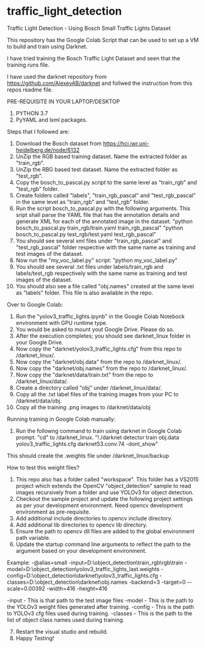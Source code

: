 # traffic_light_detection
Traffic Light Detection - Using Bosch Small Traffic Lights Dataset

This repository has the Google Colab Script that can be used to set up a VM to build and train using Darknet.

I have tried training the Bosch Traffic Light Dataset and seen that the training runs file.

I have used the darknet repository from https://github.com/AlexeyAB/darknet and follwed the instruction from this repos readme file.

PRE-REQUISITE IN YOUR LAPTOP/DESKTOP

1. PYTHON 3.7
2. PyYAML and lxml packages.

Steps that I followed are:

1. Download the Bosch dataset from https://hci.iwr.uni-heidelberg.de/node/6132
2. UnZip the RGB based training dataset. Name the extracted folder as "train_rgb".
3. UnZip the RBG based test dataset. Name the extracted folder as "test_rgb".
4. Copy the bosch_to_pascal.py script to the same level as "train_rgb" and "test_rgb" folder.
5. Create folders called "labels", "train_rgb_pascal" and "test_rgb_pascal" in the same level as "train_rgb" and "test_rgb" folder.
6. Run the script bosch_to_pascal.py with the following arguments. This sript shall parse the YAML file that has the annotation details and generate XML for each of the annotated image in the dataset.
"python bosch_to_pascal.py train_rgb/train.yaml train_rgb_pascal"
"python bosch_to_pascal.py test_rgb/test.yaml test_rgb_pascal"
7. You should see several xml files under "train_rgb_pascal" and "test_rgb_pascal" folder respective with the same name as training and test images of the dataset.
6. Now run the "my_voc_label.py" script:
"python my_voc_label.py"
7. You should see several .txt files under labels/train_rgb and labels/test_rgb respectively with the same name as training and test images of the dataset.
8. You should also see a file called "obj.names" created at the same level as "labels" folder. This file is also available in the repo.

Over to Google Colab:

1. Run the "yolov3_traffic_lights.ipynb" in the Google Colab Notebock environment with GPU runtime type.
2. You would be asked to mount yout Google Drive. Please do so.
3. After the execution completes; you should see darknet_linux folder in your Google Drive.
4. Now copy the "darknet/yolov3_traffic_lights.cfg" from this repo to <GOOGLE DRIVE>/darknet_linux/.
5. Now copy the "darknet/obj.data" from the repo to <GOOGLE DRIVE>/darknet_linux/.
6. Now copy the "darknet/obj.names" from the repo to <GOOGLE DRIVE>/darknet_linux/.
7. Now copy the "darknet/data/train.txt" from the repo to <GOOGLE DRIVE>/darknet_linux/data/.
8. Create a directory called "obj" under <GOOGLE DRIVE>/darknet_linux/data/.
9. Copy all the .txt label files of the training images from your PC to <GOOGLE DRIVE>/darknet/data/obj.
10. Copy all the training .png images to <GOOGLE DRIVE>/darknet/data/obj
  
Running training in Google Colab manually:
1. Run the followng command to train using darknet in Google Colab prompt. "cd" to <GOOGLE DRIVE>/darknet_linux.
  "!./darknet detector train obj.data yolov3_traffic_lights.cfg darknet53.conv.74 -dont_show"
  
This should create the .weights file under <GOOGLE DRIVE>/darknet_linux/backup
  
How to test this weight files?
1. This repo also has a folder called "workspace". This folder has a VS2015 project which extends the OpenCV "object_detection" sample to read images recursively from a folder and use YOLOv3 for object detection.
2. Checkout the sample project and update the following project settings as per your development environment. Need opencv development environment as pre-requisite.
3. Add additional include directories to opencv include directory.
4. Add additional lib directories to opencv lib directory.
5. Ensure the path to opencv dll files are added to the global environment path variable.
6. Update the startup command line arguments to reflect the path to the argument based on your development environment.
  
Example:
-@alias=small -input=D:\object_detection\train_rgb\rgb\train -model=D:\object_detection\yolov3_traffic_lights_last.weights -config=D:\object_detection\darknet\yolov3_traffic_lights.cfg -classes=D:\object_detection\darknet\obj.names -backend=3 -target=0 --scale=0.00392 -width=416 -height=416

-input - This is that path to the test image files
-model - This is the path to the YOLOv3 weight files generated after training.
-config - This is the path to YOLOv3 cfg files used during training.
-classes - This is the path to the list of object class names used during training. 

7) Restart the visual studio and rebuild.
8) Happy Testing!
